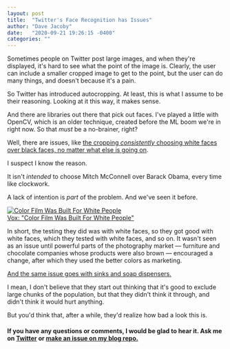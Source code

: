 ```yaml
---
layout: post
title:  "Twitter's Face Recognition has Issues"
author: "Dave Jacoby"
date:   "2020-09-21 19:26:15 -0400"
categories: ""
---
```


Sometimes people on Twitter post large images, and when they're displayed, it's hard to see what the point of the image is. Clearly, the user can include a smaller cropped image to get to the point, but the user can do many things, and doesn't because it's a pain.

So Twitter has introduced autocropping. At least, this is what I assume to be their reasoning. Looking at it this way, it makes sense.

And there are libraries out there that pick out faces. I've played a little with OpenCV, which is an older technique, created before the ML boom we're in right now. So that _must_ be a no-brainer, right?

Well, there are issues, like [the cropping _consistently_ choosing white faces over black faces, no matter what else is going on](https://twitter.com/bascule/status/1307440596668182528).

I suspect I know the reason.

It isn't _intended_ to choose Mitch McConnell over Barack Obama, every time like clockwork.

A lack of intention is _part_ of the problem. And we've seen it before.

[ ![Color Film Was Built For White People](https://jacoby.github.io/images/vox_color_film.jpg) <br> Vox: "Color Film Was Built For White People"](https://www.youtube.com/watch?v=gMqZR3pqMjg)

In short, the testing they did was with white faces, so they got good with white faces, which they tested with white faces, and so on. It wasn't seen as an issue until powerful parts of the photography market — furniture and chocolate companies whose products were also brown — encouraged a change, after which they used the better colors as marketing.

[And the same issue goes with sinks and soap dispensers.](https://gizmodo.com/why-cant-this-soap-dispenser-identify-dark-skin-1797931773)

I mean, I don't believe that they start out thinking that it's good to exclude large chunks of the population, but that they didn't think it through, and didn't think it would hurt anything.

But you'd think that, after a while, they'd realize how bad a look this is.

#### If you have any questions or comments, I would be glad to hear it. Ask me on [Twitter](https://twitter.com/jacobydave) or [make an issue on my blog repo.](https://github.com/jacoby/jacoby.github.io)


